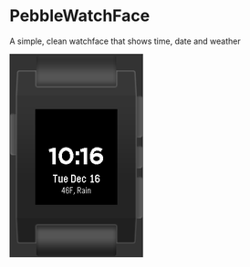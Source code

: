 PebbleWatchFace
===============

A simple, clean watchface that shows time, date and weather

![alt tag](https://raw.githubusercontent.com/ryanlowdermilk/PebbleWatchFace/master/screenshot.png)